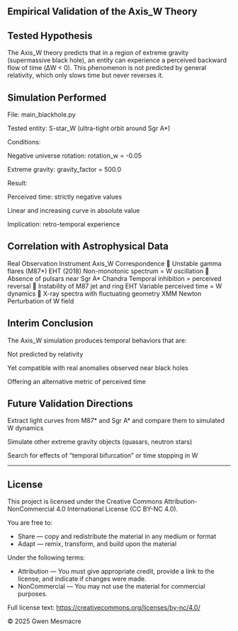 ## Empirical Validation of the Axis_W Theory ##

## Tested Hypothesis

The Axis_W theory predicts that in a region of extreme gravity (supermassive black hole), an entity can experience a perceived backward flow of time (ΔW < 0).
This phenomenon is not predicted by general relativity, which only slows time but never reverses it.

## Simulation Performed

File: main_blackhole.py

Tested entity: S-star_W (ultra-tight orbit around Sgr A*)

Conditions:

Negative universe rotation: rotation_w = -0.05

Extreme gravity: gravity_factor = 500.0

Result:

Perceived time: strictly negative values

Linear and increasing curve in absolute value

Implication: retro-temporal experience

## Correlation with Astrophysical Data

Real Observation	Instrument	Axis_W Correspondence
🔸 Unstable gamma flares (M87*)	EHT (2018)	Non-monotonic spectrum = W oscillation
🔸 Absence of pulsars near Sgr A*	Chandra	Temporal inhibition = perceived reversal
🔸 Instability of M87 jet and ring	EHT	Variable perceived time = W dynamics
🔸 X-ray spectra with fluctuating geometry	XMM Newton	Perturbation of W field

## Interim Conclusion

The Axis_W simulation produces temporal behaviors that are:

Not predicted by relativity

Yet compatible with real anomalies observed near black holes

Offering an alternative metric of perceived time

## Future Validation Directions

Extract light curves from M87* and Sgr A* and compare them to simulated W dynamics

Simulate other extreme gravity objects (quasars, neutron stars)

Search for effects of “temporal bifurcation” or time stopping in W

------------------------------------------------------------------------------------------
## License

This project is licensed under the Creative Commons Attribution-NonCommercial 4.0 International License (CC BY-NC 4.0).

You are free to:
- Share — copy and redistribute the material in any medium or format
- Adapt — remix, transform, and build upon the material

Under the following terms:
- Attribution — You must give appropriate credit, provide a link to the license, and indicate if changes were made.
- NonCommercial — You may not use the material for commercial purposes.

Full license text: https://creativecommons.org/licenses/by-nc/4.0/

© 2025 Gwen Mesmacre
